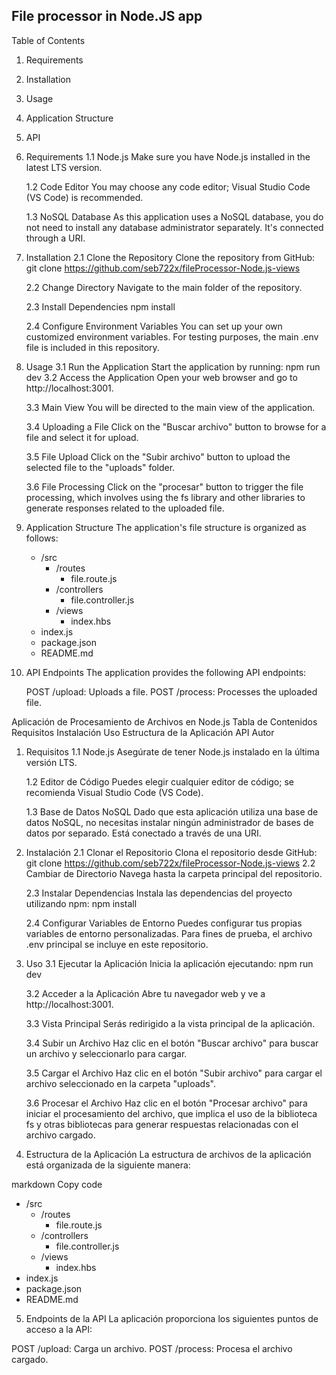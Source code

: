 ## File processor in Node.JS app

Table of Contents
1. Requirements
2. Installation
3. Usage
4. Application Structure
5. API

1. Requirements
    1.1 Node.js
        Make sure you have Node.js installed in the latest LTS version.

    1.2 Code Editor
        You may choose any code editor; Visual Studio Code (VS Code) is recommended.

    1.3 NoSQL Database
        As this application uses a NoSQL database, you do not need to install any database administrator separately. It's connected through a URI.

2. Installation
    2.1 Clone the Repository
        Clone the repository from GitHub: git clone https://github.com/seb722x/fileProcessor-Node.js-views

    2.2 Change Directory
        Navigate to the main folder of the repository.

    2.3 Install Dependencies
        npm install

    2.4 Configure Environment Variables
        You can set up your own customized environment variables. For testing purposes, the main .env file is included in this repository.

3. Usage
    3.1 Run the Application
        Start the application by running: npm run dev
    3.2 Access the Application
        Open your web browser and go to http://localhost:3001.

    3.3 Main View
        You will be directed to the main view of the application.

    3.4 Uploading a File
        Click on the "Buscar archivo" button to browse for a file and select it for upload.

    3.5 File Upload
        Click on the "Subir archivo" button to upload the selected file to the "uploads" folder.

    3.6 File Processing
        Click on the "procesar" button to trigger the file processing, which involves using the fs library and other libraries to generate responses related to the uploaded file.

4. Application Structure
    The application's file structure is organized as follows:

    - /src
      - /routes
        - file.route.js
      - /controllers
        - file.controller.js
      - /views
        - index.hbs
    - index.js
    - package.json
    - README.md

5. API Endpoints
    The application provides the following API endpoints:

    POST /upload: Uploads a file.
    POST /process: Processes the uploaded file.







Aplicación de Procesamiento de Archivos en Node.js
Tabla de Contenidos
Requisitos
Instalación
Uso
Estructura de la Aplicación
API
Autor

1. Requisitos
    1.1 Node.js
        Asegúrate de tener Node.js instalado en la última versión LTS.

    1.2 Editor de Código
        Puedes elegir cualquier editor de código; se recomienda Visual Studio Code (VS Code).

    1.3 Base de Datos NoSQL
            Dado que esta aplicación utiliza una base de datos NoSQL, no necesitas instalar ningún administrador de bases de datos por separado. Está conectado a través de una URI.

2. Instalación
    2.1 Clonar el Repositorio
        Clona el repositorio desde GitHub:
            git clone https://github.com/seb722x/fileProcessor-Node.js-views
    2.2 Cambiar de Directorio
        Navega hasta la carpeta principal del repositorio.

    2.3 Instalar Dependencias
        Instala las dependencias del proyecto utilizando npm:
            npm install

    2.4 Configurar Variables de Entorno
        Puedes configurar tus propias variables de entorno personalizadas. Para fines de prueba, el archivo .env principal se incluye en este repositorio.

3. Uso
    3.1 Ejecutar la Aplicación
        Inicia la aplicación ejecutando:
            npm run dev

    3.2 Acceder a la Aplicación
        Abre tu navegador web y ve a http://localhost:3001.

    3.3 Vista Principal
        Serás redirigido a la vista principal de la aplicación.

    3.4 Subir un Archivo
        Haz clic en el botón "Buscar archivo" para buscar un archivo y seleccionarlo para cargar.

    3.5 Cargar el Archivo
        Haz clic en el botón "Subir archivo" para cargar el archivo seleccionado en la carpeta "uploads".

    3.6 Procesar el Archivo
        Haz clic en el botón "Procesar archivo" para iniciar el procesamiento del archivo, que implica el uso de la     biblioteca fs y otras bibliotecas para generar respuestas relacionadas con el archivo cargado.

4. Estructura de la Aplicación
La estructura de archivos de la aplicación está organizada de la siguiente manera:

markdown
Copy code
- /src
  - /routes
    - file.route.js
  - /controllers
    - file.controller.js
  - /views
    - index.hbs
- index.js
- package.json
- README.md

5. Endpoints de la API
La aplicación proporciona los siguientes puntos de acceso a la API:

POST /upload: Carga un archivo.
POST /process: Procesa el archivo cargado.
